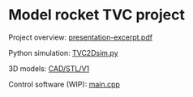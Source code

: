 # Model rocket TVC project

Project overview: [presentation-excerpt.pdf](presentation-excerpt.pdf)

Python simulation: [TVC2Dsim.py](TVC2Dsim.py)

3D models: [CAD/STL/V1](CAD/STL/V1)

Control software (WIP): [main.cpp](Software/Project/src/main.cpp)